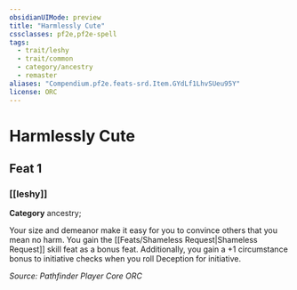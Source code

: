 ```yaml
---
obsidianUIMode: preview
title: "Harmlessly Cute"
cssclasses: pf2e,pf2e-spell
tags:
  - trait/leshy
  - trait/common
  - category/ancestry
  - remaster
aliases: "Compendium.pf2e.feats-srd.Item.GYdLf1LhvSUeu95Y"
license: ORC
---
```

# Harmlessly Cute
## Feat 1
### [[leshy]]

**Category** ancestry; 




Your size and demeanor make it easy for you to convince others that you mean no harm. You gain the [[Feats/Shameless Request|Shameless Request]] skill feat as a bonus feat. Additionally, you gain a +1 circumstance bonus to initiative checks when you roll Deception for initiative.

*Source: Pathfinder Player Core*
*ORC*